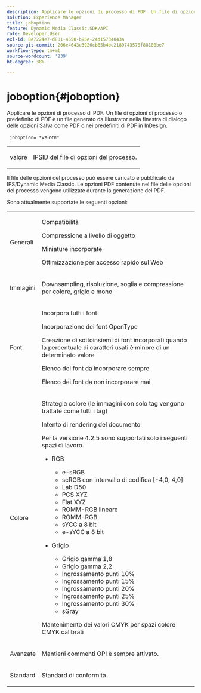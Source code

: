 ```yaml
---
description: Applicare le opzioni di processo di PDF. Un file di opzioni di processo o predefinito di PDF è un file generato da Illustrator nella finestra di dialogo delle opzioni Salva come PDF o nei predefiniti di PDF in InDesign.
solution: Experience Manager
title: joboption
feature: Dynamic Media Classic,SDK/API
role: Developer,User
exl-id: 8e7224e7-d801-4550-b95e-24d15734043a
source-git-commit: 206e4643e3926cb85b4be2189743578f88180be7
workflow-type: tm+mt
source-wordcount: '239'
ht-degree: 38%

---
```


# joboption{#joboption}

Applicare le opzioni di processo di PDF. Un file di opzioni di processo o predefinito di PDF è un file generato da Illustrator nella finestra di dialogo delle opzioni Salva come PDF o nei predefiniti di PDF in InDesign.

` joboption= *`valore`*`

<table id="simpletable_BA7B58BE0B0740298D45DDEBE7832D93"> 
 <tr class="strow"> 
  <td class="stentry"> <p><span class="codeph"> <span class="varname"> valore</span></span> </p> </td> 
  <td class="stentry"> <p>IPSID del file di opzioni del processo. </p></td> 
 </tr> 
</table>

Il file delle opzioni del processo può essere caricato e pubblicato da IPS/Dynamic Media Classic. Le opzioni PDF contenute nel file delle opzioni del processo vengono utilizzate durante la generazione del PDF.

Sono attualmente supportate le seguenti opzioni:

<table id="simpletable_7E0AE8A06AE54A02AF0107FBEDF73D61"> 
 <tr class="strow"> 
  <td class="stentry"> <p>Generali </p></td> 
  <td class="stentry"> <p> Compatibilità </p> <p> Compressione a livello di oggetto </p> <p> Miniature incorporate </p> <p> Ottimizzazione per accesso rapido sul Web </p> </td> 
 </tr> 
 <tr class="strow"> 
  <td class="stentry"> <p>Immagini </p></td> 
  <td class="stentry"> <p> Downsampling, risoluzione, soglia e compressione per colore, grigio e mono </p> </td> 
 </tr> 
 <tr class="strow"> 
  <td class="stentry"> <p>Font </p></td> 
  <td class="stentry"> <p> Incorpora tutti i font </p> <p> Incorporazione dei font OpenType </p> <p> Creazione di sottoinsiemi di font incorporati quando la percentuale di caratteri usati è minore di un determinato valore </p> <p> Elenco dei font da incorporare sempre </p> <p> Elenco dei font da non incorporare mai </p> </td> 
 </tr> 
 <tr class="strow"> 
  <td class="stentry"> <p>Colore </p></td> 
  <td class="stentry"> <p> Strategia colore (le immagini con solo tag vengono trattate come tutti i tag) </p> <p> Intento di rendering del documento </p> <p> Per la versione 4.2.5 sono supportati solo i seguenti spazi di lavoro. </p> <p> 
    <ul id="ul_3F3EFDFB6A3340978AE31DEDF0FDA2C8"> 
     <li id="li_17A9FA99D6CA4C5182E383A85F0E3C90"> RGB <p> 
       <ul id="ul_1DD0C264DA1248319E751ADD18140C6D"> 
        <li id="li_B91B4D0C1D80442EB8690933AFA1F093"> e-sRGB </li> 
        <li id="li_D7F8C500DF5E4CBC8FFA4FEFB8E4E036"> scRGB con intervallo di codifica [-4,0, 4,0] </li> 
        <li id="li_942CD69732984E16A71C2F75EC5B5245"> Lab D50 </li> 
        <li id="li_7063B9E98D1E4946AC8F0EF7BC988806"> PCS XYZ </li> 
        <li id="li_5809447576B147B68630C4B7EC2E7870"> Flat XYZ </li> 
        <li id="li_3B5DA42A04124A6BAA12343AFC19F620">ROMM-RGB lineare </li> 
        <li id="li_DEC3028FA9C34176B761D12B7179B44F">ROMM-RGB </li> 
        <li id="li_3E7E7C4A680C4E3EADE0A26048ECF1F4"> sYCC a 8 bit </li> 
        <li id="li_16A615C9A74D443AB3C63B3FE3AB5443"> e-sYCC a 8 bit </li> 
       </ul> </p> </li> 
     <li id="li_AFA6D4D8C0624AA495E2EB2F0F0C7F7B">Grigio <p> 
       <ul id="ul_945389DD426F44C09EB9C7F23933CB77"> 
        <li id="li_DB0AE3DFFC184480BB91666FF1BB4776">Grigio gamma 1,8 </li> 
        <li id="li_755C556ED94740D1BD30EBE67018E074">Grigio gamma 2,2 </li> 
        <li id="li_67437440AFB54B7686333A55233AA87F">Ingrossamento punti 10% </li> 
        <li id="li_0D6CA6004EC84048B5F2198406F4F343">Ingrossamento punti 15% </li> 
        <li id="li_1AFD11C23AB147978559D8F00BFB3142">Ingrossamento punti 20% </li> 
        <li id="li_6CD5ACEF6B0B49E8BACA8264FE0E9C44"> Ingrossamento punti 25% </li> 
        <li id="li_AB5F1FA7111041BD82353E02A284A546">Ingrossamento punti 30% </li> 
        <li id="li_7433278AE8054AD28BD38A0A6E4EF7EF"> sGray </li> 
       </ul> </p> </li> 
    </ul> </p> <p> Mantenimento dei valori CMYK per spazi colore CMYK calibrati </p> </td> 
 </tr> 
 <tr class="strow"> 
  <td class="stentry"> <p>Avanzate </p></td> 
  <td class="stentry"> <p>Mantieni commenti OPI è sempre attivato. </p></td> 
 </tr> 
 <tr class="strow"> 
  <td class="stentry"> <p>Standard </p></td> 
  <td class="stentry"> <p>Standard di conformità. </p></td> 
 </tr> 
</table>
